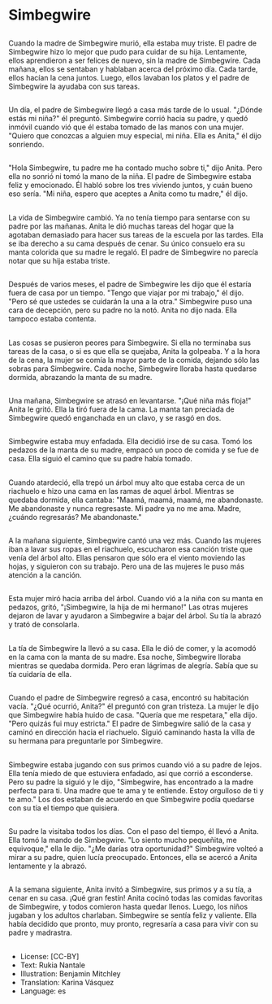 # Simbegwire

##
Cuando la madre de Simbegwire murió, ella estaba muy triste. El padre de Simbegwire hizo lo mejor que pudo para cuidar de su hija. Lentamente, ellos aprendieron a ser felices de nuevo, sin la madre de Simbegwire. Cada mañana, ellos se sentaban y hablaban acerca del próximo día. Cada tarde, ellos hacían la cena juntos. Luego, ellos lavaban los platos y el padre de Simbegwire la ayudaba con sus tareas.

##
Un día, el padre de Simbegwire llegó a casa más tarde de lo usual. "¿Dónde estás mi niña?" él preguntó. Simbegwire corrió hacia su padre, y quedó inmóvil cuando vió que él estaba tomado de las manos con una mujer. "Quiero que conozcas a alguien muy especial, mi niña. Ella es Anita," él dijo sonriendo.

##
"Hola Simbegwire, tu padre me ha contado mucho sobre ti," dijo Anita. Pero ella no sonrió ni tomó la mano de la niña. El padre de Simbegwire estaba feliz y emocionado. Él habló sobre los tres viviendo juntos, y cuán bueno eso sería. "Mi niña, espero que aceptes a Anita como tu madre," él dijo.

##
La vida de Simbegwire cambió. Ya no tenía tiempo para sentarse con su padre por las mañanas. Anita le dió muchas tareas del hogar que la agotaban demasiado para hacer sus tareas de la escuela por las tardes. Ella se iba derecho a su cama después de cenar. Su único consuelo era su manta colorida que su madre le regaló. El padre de Simbegwire no parecía notar que su hija estaba triste.

##
Después de varios meses, el padre de Simbegwire les dijo que él estaría fuera de casa por un tiempo. "Tengo que viajar por mi trabajo," él dijo. "Pero sé que ustedes se cuidarán la una a la otra." Simbegwire puso una cara de decepción, pero su padre no la notó. Anita no dijo nada. Ella tampoco estaba contenta.

##
Las cosas se pusieron peores para Simbegwire. Si ella no terminaba sus tareas de la casa, o si es que ella se quejaba, Anita la golpeaba. Y a la hora de la cena, la mujer se comía la mayor parte de la comida, dejando sólo las sobras para Simbegwire. Cada noche, Simbegwire lloraba hasta quedarse dormida, abrazando la manta de su madre.

##
Una mañana, Simbegwire se atrasó en levantarse. "¡Qué niña más floja!" Anita le gritó. Ella la tiró fuera de la cama. La manta tan preciada de Simbegwire quedó enganchada en un clavo, y se rasgó en dos.

##
Simbegwire estaba muy enfadada. Ella decidió irse de su casa. Tomó los pedazos de la manta de su madre, empacó un poco de comida y se fue de casa. Ella siguió el camino que su padre había tomado.

##
Cuando atardeció, ella trepó un árbol muy alto que estaba cerca de un riachuelo e hizo una cama en las ramas de aquel árbol. Mientras se quedaba dormida, ella cantaba: "Maamá, maamá, maamá, me abandonaste. Me abandonaste y nunca regresaste. Mi padre ya no me ama. Madre, ¿cuándo regresarás? Me abandonaste."

##
A la mañana siguiente, Simbegwire cantó una vez más. Cuando las mujeres iban a lavar sus ropas en el riachuelo, escucharon esa canción triste que venía del árbol alto. Ellas pensaron que sólo era el viento moviendo las hojas, y siguieron con su trabajo. Pero una de las mujeres le puso más atención a la canción. 

##
Esta mujer miró hacia arriba del árbol. Cuando vió a la niña con su manta en pedazos, gritó, "¡Simbegwire, la hija de mi hermano!" Las otras mujeres dejaron de lavar y ayudaron a Simbegwire a bajar del árbol. Su tía la abrazó y trató de consolarla.

##
La tía de Simbegwire la llevó a su casa. Ella le dió de comer, y la acomodó en la cama con la manta de su madre. Esa noche, Simbegwire lloraba mientras se quedaba dormida. Pero eran lágrimas de alegría. Sabía que su tía cuidaría de ella. 

##
Cuando el padre de Simbegwire regresó a casa, encontró su habitación vacía. "¿Qué ocurrió, Anita?" él preguntó con gran tristeza. La mujer le dijo que Simbegwire había huido de casa. "Quería que me respetara," ella dijo. "Pero quizás fui muy estricta." El padre de Simbegwire salió de la casa y caminó en dirección hacia el riachuelo. Siguió caminando hasta la villa de su hermana para preguntarle por Simbegwire.

##
Simbegwire estaba jugando con sus primos cuando vió a su padre de lejos. Ella tenía miedo de que estuviera enfadado, así que corrió a esconderse. Pero su padre la siguió y le dijo, "Simbegwire, has encontrado a la madre perfecta para ti. Una madre que te ama y te entiende. Estoy orgulloso de ti y te amo." Los dos estaban de acuerdo en que Simbegwire podía quedarse con su tía el tiempo que quisiera.

##
Su padre la visitaba todos los días. Con el paso del tiempo, él llevó a Anita. Ella tomó la mando de Simbegwire. "Lo siento mucho pequeñita, me equivoque," ella le dijo. "¿Me darías otra oportunidad?" Simbegwire volteó a mirar a su padre, quien lucía preocupado. Entonces, ella se acercó a Anita lentamente y la abrazó.

##
A la semana siguiente, Anita invitó a Simbegwire, sus primos y a su tía, a cenar en su casa. ¡Qué gran festín! Anita cocinó todas las comidas favoritas de Simbegwire, y todos comieron hasta quedar llenos. Luego, los niños jugaban y los adultos charlaban. Simbegwire se sentía feliz y valiente. Ella había decidido que pronto, muy pronto, regresaría a casa para vivir con su padre y madrastra.

##
* License: [CC-BY]
* Text: Rukia Nantale
* Illustration: Benjamin Mitchley
* Translation: Karina Vásquez
* Language: es
